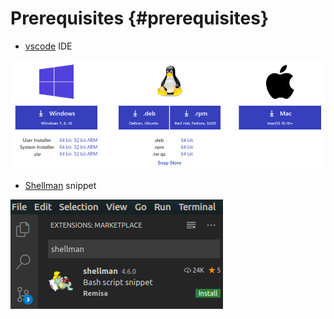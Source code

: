 # Prerequisites {#prerequisites}

- [vscode](https://code.visualstudio.com) IDE

![vscode download](images/vscode-download.png)

- [Shellman](https://marketplace.visualstudio.com/items?itemName=Remisa.shellman) snippet

![shellman install](images/shellman-install.png)
